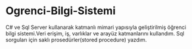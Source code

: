 # Ogrenci-Bilgi-Sistemi
C# ve Sql Server kullanarak katmanlı mimari yapısıyla geliştirilmiş öğrenci bilgi sistemi.Veri erişim, iş, varlıklar ve arayüz katmanlarını kullandım. Sql sorguları için saklı prosedürler(stored procedure) yazdım.
